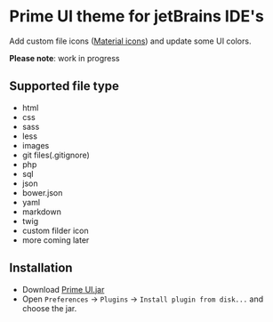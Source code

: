 # Prime UI theme for jetBrains IDE's

Add custom file icons ([Material icons](https://design.google.com/icons/)) and update some UI colors.

**Please note**: work in progress

## Supported file type
- html
- css
- sass
- less
- images
- git files(.gitignore)
- php
- sql
- json
- bower.json
- yaml
- markdown
- twig
- custom filder icon
- more coming later

## Installation
* Download [Prime UI.jar](https://github.com/leviothan/jetbrains-prime-ui/raw/master/Prime%20UI.jar)
* Open `Preferences` -> `Plugins` -> `Install plugin from disk...` and choose the jar.
